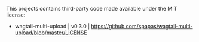 This projects contains third-party code made available under the MIT license:

- wagtail-multi-upload | v0.3.0 | https://github.com/spapas/wagtail-multi-upload/blob/master/LICENSE

